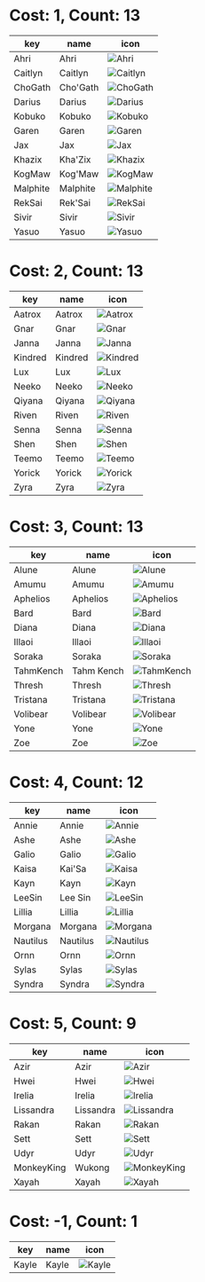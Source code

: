 # Cost: 1, Count: 13
| key      | name     | icon                                    |
| -        | -        | -                                       |
| Ahri     | Ahri     | ![Ahri](../icon/set11/Ahri.jpg)         |
| Caitlyn  | Caitlyn  | ![Caitlyn](../icon/set11/Caitlyn.jpg)   |
| ChoGath  | Cho'Gath | ![ChoGath](../icon/set11/ChoGath.jpg)   |
| Darius   | Darius   | ![Darius](../icon/set11/Darius.jpg)     |
| Kobuko   | Kobuko   | ![Kobuko](../icon/set11/Kobuko.jpg)     |
| Garen    | Garen    | ![Garen](../icon/set11/Garen.jpg)       |
| Jax      | Jax      | ![Jax](../icon/set11/Jax.jpg)           |
| Khazix   | Kha'Zix  | ![Khazix](../icon/set11/Khazix.jpg)     |
| KogMaw   | Kog'Maw  | ![KogMaw](../icon/set11/KogMaw.jpg)     |
| Malphite | Malphite | ![Malphite](../icon/set11/Malphite.jpg) |
| RekSai   | Rek'Sai  | ![RekSai](../icon/set11/RekSai.jpg)     |
| Sivir    | Sivir    | ![Sivir](../icon/set11/Sivir.jpg)       |
| Yasuo    | Yasuo    | ![Yasuo](../icon/set11/Yasuo.jpg)       |
# Cost: 2, Count: 13
| key     | name    | icon                                  |
| -       | -       | -                                     |
| Aatrox  | Aatrox  | ![Aatrox](../icon/set11/Aatrox.jpg)   |
| Gnar    | Gnar    | ![Gnar](../icon/set11/Gnar.jpg)       |
| Janna   | Janna   | ![Janna](../icon/set11/Janna.jpg)     |
| Kindred | Kindred | ![Kindred](../icon/set11/Kindred.jpg) |
| Lux     | Lux     | ![Lux](../icon/set11/Lux.jpg)         |
| Neeko   | Neeko   | ![Neeko](../icon/set11/Neeko.jpg)     |
| Qiyana  | Qiyana  | ![Qiyana](../icon/set11/Qiyana.jpg)   |
| Riven   | Riven   | ![Riven](../icon/set11/Riven.jpg)     |
| Senna   | Senna   | ![Senna](../icon/set11/Senna.jpg)     |
| Shen    | Shen    | ![Shen](../icon/set11/Shen.jpg)       |
| Teemo   | Teemo   | ![Teemo](../icon/set11/Teemo.jpg)     |
| Yorick  | Yorick  | ![Yorick](../icon/set11/Yorick.jpg)   |
| Zyra    | Zyra    | ![Zyra](../icon/set11/Zyra.jpg)       |
# Cost: 3, Count: 13
| key       | name       | icon                                      |
| -         | -          | -                                         |
| Alune     | Alune      | ![Alune](../icon/set11/Alune.jpg)         |
| Amumu     | Amumu      | ![Amumu](../icon/set11/Amumu.jpg)         |
| Aphelios  | Aphelios   | ![Aphelios](../icon/set11/Aphelios.jpg)   |
| Bard      | Bard       | ![Bard](../icon/set11/Bard.jpg)           |
| Diana     | Diana      | ![Diana](../icon/set11/Diana.jpg)         |
| Illaoi    | Illaoi     | ![Illaoi](../icon/set11/Illaoi.jpg)       |
| Soraka    | Soraka     | ![Soraka](../icon/set11/Soraka.jpg)       |
| TahmKench | Tahm Kench | ![TahmKench](../icon/set11/TahmKench.jpg) |
| Thresh    | Thresh     | ![Thresh](../icon/set11/Thresh.jpg)       |
| Tristana  | Tristana   | ![Tristana](../icon/set11/Tristana.jpg)   |
| Volibear  | Volibear   | ![Volibear](../icon/set11/Volibear.jpg)   |
| Yone      | Yone       | ![Yone](../icon/set11/Yone.jpg)           |
| Zoe       | Zoe        | ![Zoe](../icon/set11/Zoe.jpg)             |
# Cost: 4, Count: 12
| key      | name     | icon                                    |
| -        | -        | -                                       |
| Annie    | Annie    | ![Annie](../icon/set11/Annie.jpg)       |
| Ashe     | Ashe     | ![Ashe](../icon/set11/Ashe.jpg)         |
| Galio    | Galio    | ![Galio](../icon/set11/Galio.jpg)       |
| Kaisa    | Kai'Sa   | ![Kaisa](../icon/set11/Kaisa.jpg)       |
| Kayn     | Kayn     | ![Kayn](../icon/set11/Kayn.jpg)         |
| LeeSin   | Lee Sin  | ![LeeSin](../icon/set11/LeeSin.jpg)     |
| Lillia   | Lillia   | ![Lillia](../icon/set11/Lillia.jpg)     |
| Morgana  | Morgana  | ![Morgana](../icon/set11/Morgana.jpg)   |
| Nautilus | Nautilus | ![Nautilus](../icon/set11/Nautilus.jpg) |
| Ornn     | Ornn     | ![Ornn](../icon/set11/Ornn.jpg)         |
| Sylas    | Sylas    | ![Sylas](../icon/set11/Sylas.jpg)       |
| Syndra   | Syndra   | ![Syndra](../icon/set11/Syndra.jpg)     |
# Cost: 5, Count: 9
| key        | name      | icon                                        |
| -          | -         | -                                           |
| Azir       | Azir      | ![Azir](../icon/set11/Azir.jpg)             |
| Hwei       | Hwei      | ![Hwei](../icon/set11/Hwei.jpg)             |
| Irelia     | Irelia    | ![Irelia](../icon/set11/Irelia.jpg)         |
| Lissandra  | Lissandra | ![Lissandra](../icon/set11/Lissandra.jpg)   |
| Rakan      | Rakan     | ![Rakan](../icon/set11/Rakan.jpg)           |
| Sett       | Sett      | ![Sett](../icon/set11/Sett.jpg)             |
| Udyr       | Udyr      | ![Udyr](../icon/set11/Udyr.jpg)             |
| MonkeyKing | Wukong    | ![MonkeyKing](../icon/set11/MonkeyKing.jpg) |
| Xayah      | Xayah     | ![Xayah](../icon/set11/Xayah.jpg)           |
# Cost: -1, Count: 1
| key   | name  | icon                              |
| -     | -     | -                                 |
| Kayle | Kayle | ![Kayle](../icon/set11/Kayle.jpg) |
